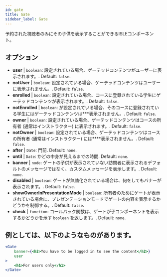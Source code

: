 ```yaml
---
id: gate 
title: Gate
sidebar_label: Gate
---
```


予約された視聴者のみにその子供を表示することができるISLEコンポーネント。

## オプション

* __user__ | `boolean`: 設定されている場合、ゲーテッドコンテンツがユーザーに表示されます。. Default: `false`.
* __notUser__ | `boolean`: 設定されている場合、ゲーテッドコンテンツはユーザーに表示されません。. Default: `false`.
* __enrolled__ | `boolean`: 設定されている場合、コースに登録されている学生にゲーテッドコンテンツが表示されます。. Default: `false`.
* __notEnrolled__ | `boolean`: が設定されている場合、そのコースに登録されている学生にはゲーテッドコンテンツは***表示されません。. Default: `false`.
* __owner__ | `boolean`: 設定されている場合、ゲーテッドコンテンツはコースの所有者 (通常はインストラクター) に表示されます。. Default: `false`.
* __notOwner__ | `boolean`: 設定されている場合、ゲーテッドコンテンツはコースの所有者 (通常はインストラクター) には****表示されません。. Default: `false`.
* __after__ | `Date`: 門前. Default: `none`.
* __until__ | `Date`: かどの中身が見えるまでの時間. Default: `none`.
* __banner__ | `node`: ゲートの子供が表示されていない訪問者に表示されるデフォルトのメッセージではなく、カスタムメッセージを表示します。. Default: `none`.
* __disabled__ | `boolean`: ゲートが無効化されている場合は、何をしてもバナーが表示されます。. Default: `false`.
* __showOwnerInPresentationMode__ | `boolean`: 所有者のためにゲートが表示されている場合に、プレゼンテーションモードでゲートの内容を表示するかどうかを制御する。. Default: `false`.
* __check__ | `function`: コールバック関数は、ゲートが子コンポーネントを表示するかどうかを示す `boolean` を返します。. Default: `none`.


## 例としては、以下のようなものがあります。

```jsx live
<Gate 
    banner={<h2>You have to be logged in to see the content</h2>}
    user 
>
    <h1>For users only</h1>
</Gate>
``` 




